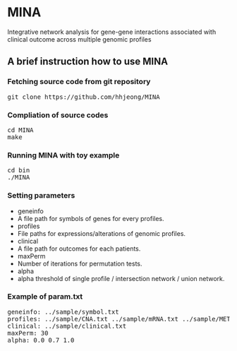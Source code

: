 MINA
====

Integrative network analysis for gene-gene interactions associated with clinical outcome across multiple genomic profiles

## A brief instruction how to use MINA

### Fetching source code from git repository

<pre>
git clone https://github.com/hhjeong/MINA
</pre>

### Compliation of source codes

<pre>
cd MINA
make
</pre>

### Running MINA with toy example

<pre>
cd bin
./MINA
</pre>

### Setting parameters
* geneinfo
 * A file path for symbols of genes for every profiles.
* profiles
 * File paths for expressions/alterations of genomic profiles.
* clinical
 * A file path for outcomes for each patients.
* maxPerm
 * Number of iterations for permutation tests.
* alpha
 * alpha threshold of single profile / intersection network / union network.

### Example of param.txt
<pre>
geneinfo: ../sample/symbol.txt
profiles: ../sample/CNA.txt ../sample/mRNA.txt ../sample/METH.txt
clinical: ../sample/clinical.txt
maxPerm: 30
alpha: 0.0 0.7 1.0
</pre>

